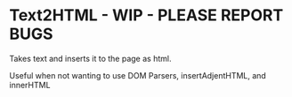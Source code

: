 # Text2HTML - WIP - PLEASE REPORT BUGS
Takes text and inserts it to the page as html.

Useful when not wanting to use DOM Parsers, insertAdjentHTML, and innerHTML
